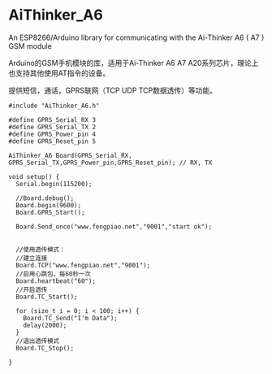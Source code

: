 # AiThinker_A6
An ESP8266/Arduino library for communicating with the Ai-Thinker A6 ( A7 ) GSM module

Arduino的GSM手机模块的库，适用于Ai-Thinker A6 A7 A20系列芯片，理论上也支持其他使用AT指令的设备。

提供短信，通话，GPRS联网（TCP UDP TCP数据透传）等功能。

```
#include "AiThinker_A6.h"

#define GPRS_Serial_RX 3
#define GPRS_Serial_TX 2
#define GPRS_Power_pin 4
#define GPRS_Reset_pin 5

AiThinker_A6 Board(GPRS_Serial_RX, GPRS_Serial_TX,GPRS_Power_pin,GPRS_Reset_pin); // RX, TX

void setup() {
  Serial.begin(115200);

  //Board.debug();
  Board.begin(9600);
  Board.GPRS_Start();
  
  Board.Send_once("www.fengpiao.net","9001","start ok");
  
  
  //使用透传模式：
  //建立连接
  Board.TCP("www.fengpiao.net","9001");
  //启用心跳包，每60秒一次
  Board.heartbeat("60");
  //开启透传
  Board.TC_Start();

  for (size_t i = 0; i < 100; i++) {
    Board.TC_Send("I'm Data");
    delay(2000);
  }
  //退出透传模式
  Board.TC_Stop();

}


```

